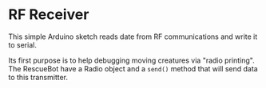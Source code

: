 # RF Receiver

This simple Arduino sketch reads date from RF communications and write it to serial.

Its first purpose is to help debugging moving creatures via "radio printing".
The RescueBot have a Radio object and a `send()` method that will send data to this transmitter.
